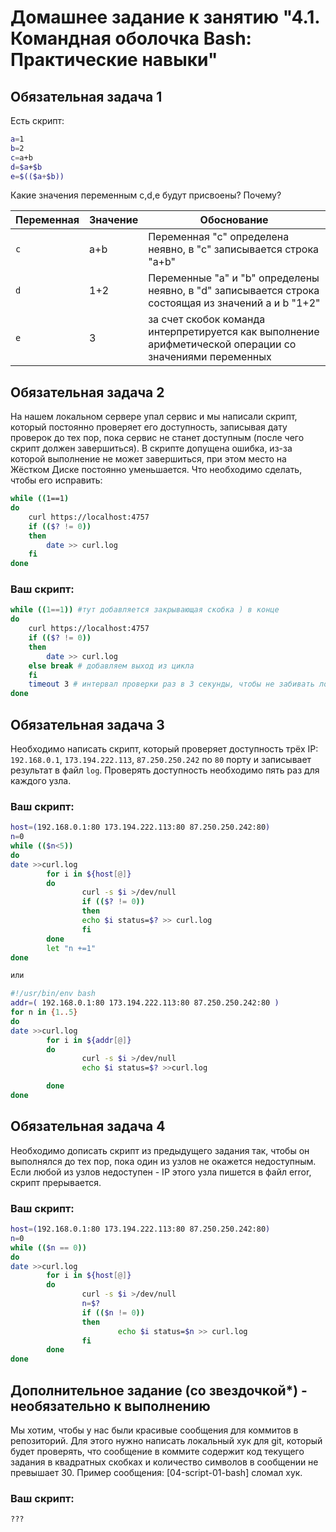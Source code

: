 # Домашнее задание к занятию "4.1. Командная оболочка Bash: Практические навыки"

## Обязательная задача 1

Есть скрипт:
```bash
a=1
b=2
c=a+b
d=$a+$b
e=$(($a+$b))
```

Какие значения переменным c,d,e будут присвоены? Почему?

| Переменная  | Значение | Обоснование |
| ------------- | ------------- | ------------- |
| `c`  | a+b  | Переменная "c" определена неявно, в "с" записывается строка "a+b" |
| `d`  | 1+2  | Переменные "a" и "b" определены неявно, в "d" записывается строка состоящая из значений a и b "1+2"  |
| `e`  | 3    | за счет скобок команда интерпретируется как выполнение арифметической операции со значениями переменных  |


## Обязательная задача 2
На нашем локальном сервере упал сервис и мы написали скрипт, который постоянно проверяет его доступность, записывая дату проверок до тех пор, пока сервис не станет доступным (после чего скрипт должен завершиться). В скрипте допущена ошибка, из-за которой выполнение не может завершиться, при этом место на Жёстком Диске постоянно уменьшается. Что необходимо сделать, чтобы его исправить:
```bash
while ((1==1)
do
	curl https://localhost:4757
	if (($? != 0))
	then
		date >> curl.log
	fi
done
```

### Ваш скрипт:
```bash
while ((1==1)) #тут добавляется закрывающая скобка ) в конце
do
	curl https://localhost:4757
	if (($? != 0))
	then
		date >> curl.log
	else break # добавляем выход из цикла	
	fi
	timeout 3 # интервал проверки раз в 3 секунды, чтобы не забивать логи
done
```

## Обязательная задача 3
Необходимо написать скрипт, который проверяет доступность трёх IP: `192.168.0.1`, `173.194.222.113`, `87.250.250.242` по `80` порту и записывает результат в файл `log`. Проверять доступность необходимо пять раз для каждого узла.

### Ваш скрипт:
```bash
host=(192.168.0.1:80 173.194.222.113:80 87.250.250.242:80)
n=0
while (($n<5))
do
date >>curl.log
        for i in ${host[@]}
        do
                curl -s $i >/dev/null
                if (($? != 0))
                then
                echo $i status=$? >> curl.log
                fi
        done
        let "n +=1"
done

или

#!/usr/bin/env bash
addr=( 192.168.0.1:80 173.194.222.113:80 87.250.250.242:80 )
for n in {1..5}
do
date >>curl.log
        for i in ${addr[@]}
        do
                curl -s $i >/dev/null
                echo $i status=$? >>curl.log

        done
done

```

## Обязательная задача 4
Необходимо дописать скрипт из предыдущего задания так, чтобы он выполнялся до тех пор, пока один из узлов не окажется недоступным. Если любой из узлов недоступен - IP этого узла пишется в файл error, скрипт прерывается.

### Ваш скрипт:
```bash
host=(192.168.0.1:80 173.194.222.113:80 87.250.250.242:80)
n=0
while (($n == 0))
do
date >>curl.log
        for i in ${host[@]}
        do
                curl -s $i >/dev/null
                n=$?
                if (($n != 0))
                then
                        echo $i status=$n >> curl.log
                fi
        done
done
```

## Дополнительное задание (со звездочкой*) - необязательно к выполнению

Мы хотим, чтобы у нас были красивые сообщения для коммитов в репозиторий. Для этого нужно написать локальный хук для git, который будет проверять, что сообщение в коммите содержит код текущего задания в квадратных скобках и количество символов в сообщении не превышает 30. Пример сообщения: \[04-script-01-bash\] сломал хук.

### Ваш скрипт:
```bash
???
```
